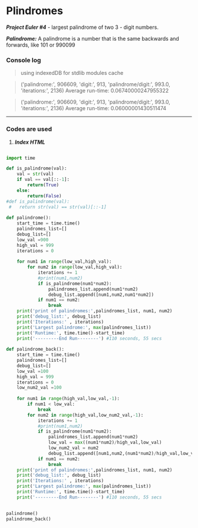 # Plindromes

***Project Euler #4*** - largest palindrome of two 3 - digit numbers.

***Palindrome:*** A palindrome is a number that is the same backwards and forwards, like 101 or 990099



### Console log


> using indexedDB for stdlib modules cache

> ('palindrome:', 906609, 'digit:', 913, 'palindrome/digit:', 993.0, 'iterations:', 2136) Average run-time: 0.06740000247955322

> ('palindrome:', 906609, 'digit:', 913, 'palindrome/digit:', 993.0, 'iterations:', 2136) Average run-time: 0.06000001430511474

------

### Codes are used

1. ***Index HTML***

```py

import time

def is_palindrome(val):
    val = str(val)
    if val == val[::-1]:
        return(True)
    else:
        return(False)
#def is_palindrome(val):
 #   return str(val) == str(val)[::-1]
 
def palindrome():
    start_time = time.time()
    palindromes_list=[]
    debug_list=[]
    low_val =900
    high_val = 999
    iterations = 0
    
    for num1 in range(low_val,high_val):
        for num2 in range(low_val,high_val):
            iterations += 1
            #print(num1,num2)
            if is_palindrome(num1*num2):
                palindromes_list.append(num1*num2)
                debug_list.append([num1,num2,num1*num2])
            if num1 == num2:
                break
    print('print of palindromes:',palindromes_list, num1, num2)
    print('debug_list:', debug_list)
    print('Iterations:' , iterations)
    print('Largest palindrome:', max(palindromes_list))
    print('Runtime:', time.time()-start_time)
    print('---------End Run--------') #110 seconds, 55 secs
    
def palindrome_back():
    start_time = time.time()
    palindromes_list=[]
    debug_list=[]
    low_val =100
    high_val = 999
    iterations = 0
    low_num2_val =100
    
    for num1 in range(high_val,low_val,-1):
        if num1 < low_val:
            break
        for num2 in range(high_val,low_num2_val,-1):
            iterations += 1
            #print(num1,num2)
            if is_palindrome(num1*num2):
                palindromes_list.append(num1*num2)
                low_val = max((num1*num2)/high_val,low_val)
                low_num2_val = num2
                debug_list.append([num1,num2,(num1*num2)/high_val,low_val])
            if num1 == num2:
                break
    print('print of palindromes:',palindromes_list, num1, num2)
    print('debug_list:', debug_list)
    print('Iterations:' , iterations)
    print('Largest palindrome:', max(palindromes_list))
    print('Runtime:', time.time()-start_time)
    print('---------End Run--------') #110 seconds, 55 secs

    
palindrome()
palindrome_back()

```